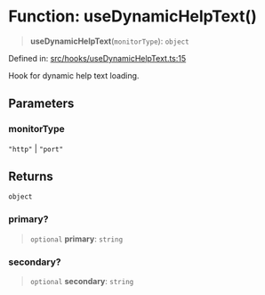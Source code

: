 # Function: useDynamicHelpText()

> **useDynamicHelpText**(`monitorType`): `object`

Defined in: [src/hooks/useDynamicHelpText.ts:15](https://github.com/Nick2bad4u/Uptime-Watcher/blob/dca5483e793478722cd3e6e125cafcec5fc771f0/src/hooks/useDynamicHelpText.ts#L15)

Hook for dynamic help text loading.

## Parameters

### monitorType

`"http"` | `"port"`

## Returns

`object`

### primary?

> `optional` **primary**: `string`

### secondary?

> `optional` **secondary**: `string`
